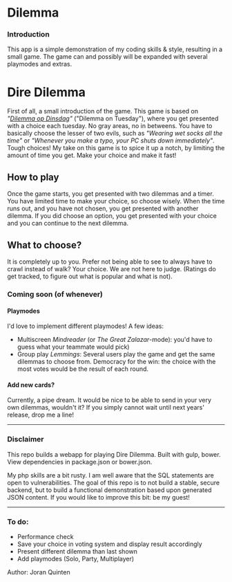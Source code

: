 Dilemma
=======

### Introduction

This app is a simple demonstration of my coding skills & style, resulting in a small game. The game can and possibly will be expanded with several playmodes and extras.

# Dire Dilemma

First of all, a small introduction of the game. This game is based on _"[Dilemma op Dinsdag](http://dilemmaopdinsdag.nl)"_ ("Dilemma on Tuesday"), where you get presented with a choice each tuesday. No gray areas, no in betweens. You have to basically choose the lesser of two evils, such as _"Wearing wet socks all the time"_ or _"Whenever you make a typo, your PC shuts down immediately"_. Tough choices!
My take on this game is to spice it up a notch, by limiting the amount of time you get. Make your choice and make it fast!

## How to play

Once the game starts, you get presented with two dilemmas and a timer. You have limited time to make your choice, so choose wisely. When the time runs out, and you have not chosen, you get presented with another dilemma. If you did choose an option, you get presented with your choice and you can continue to the next dilemma.

## What to choose?

It is completely up to you. Prefer not being able to see to always have to crawl instead of walk? Your choice. We are not here to judge. (Ratings do get tracked, to figure out what is popular and what is not).


### Coming soon (of whenever)

#### Playmodes

I'd love to implement different playmodes! A few ideas:
- Multiscreen
*Mindreader* (or *The Great Zalazar*-mode): you'd have to guess what your teammate would pick)
- Group play
*Lemmings*: Several users play the game and get the same dilemmas to choose from. Democracy for the win: the choice with the most votes would be the result of each round.

#### Add new cards?

Currently, a pipe dream. It would be nice to be able to send in your very own dilemmas, wouldn't it? If you simply cannot wait until next years' release, drop me a line!

---

### Disclaimer

This repo builds a webapp for playing Dire Dilemma. Built with gulp, bower. View dependencies in package.json or bower.json. 

My php skills are a bit rusty. I am well aware that the SQL statements are open to vulnerabilities. The goal of this repo is to not build a stable, secure backend, but to build a functional demonstration based upon generated JSON content. If you would like to improve this bit: be my guest!

---

### To do:
- Performance check
- Save your choice in voting system and display result accordingly
- Present different dilemma than last shown
- Add playmodes (Solo, Party, Multiplayer)

Author: Joran Quinten